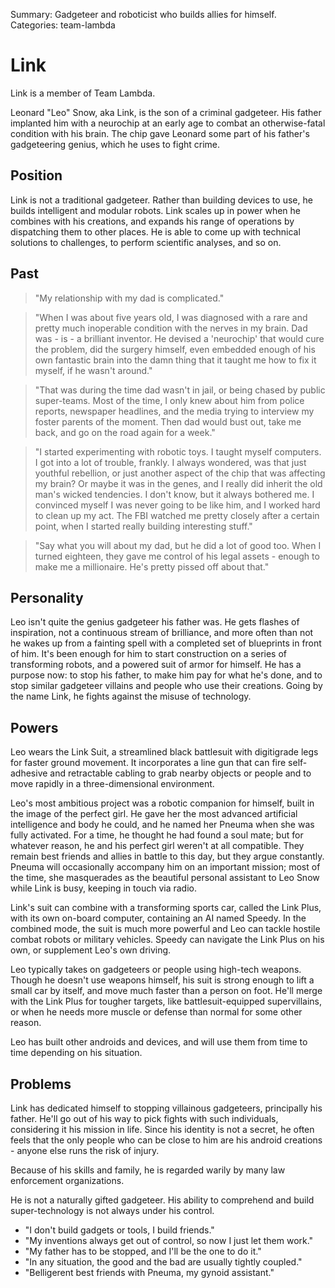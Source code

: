 Summary: Gadgeteer and roboticist who builds allies for himself.
Categories: team-lambda

# Link

Link is a member of Team Lambda.

Leonard "Leo" Snow, aka Link, is the son of a criminal gadgeteer. His father implanted him with a neurochip at an early age to combat an otherwise-fatal condition with his brain. The chip gave Leonard some part of his father's gadgeteering genius, which he uses to fight crime.

Position
--------

Link is not a traditional gadgeteer. Rather than building devices to use, he builds intelligent and modular robots. Link scales up in power when he combines with his creations, and expands his range of operations by dispatching them to other places. He is able to come up with technical solutions to challenges, to perform scientific analyses, and so on.

Past
----

> "My relationship with my dad is complicated."

> "When I was about five years old, I was diagnosed with a rare and pretty much inoperable condition with the nerves in my brain. Dad was - is - a brilliant inventor. He devised a 'neurochip' that would cure the problem, did the surgery himself, even embedded enough of his own fantastic brain into the damn thing that it taught me how to fix it myself, if he wasn't around."

> "That was during the time dad wasn't in jail, or being chased by public super-teams. Most of the time, I only knew about him from police reports, newspaper headlines, and the media trying to interview my foster parents of the moment. Then dad would bust out, take me back, and go on the road again for a week."

> "I started experimenting with robotic toys. I taught myself computers. I got into a lot of trouble, frankly. I always wondered, was that just youthful rebellion, or just another aspect of the chip that was affecting my brain? Or maybe it was in the genes, and I really did inherit the old man's wicked tendencies. I don't know, but it always bothered me. I convinced myself I was never going to be like him, and I worked hard to clean up my act. The FBI watched me pretty closely after a certain point, when I started really building interesting stuff."

> "Say what you will about my dad, but he did a lot of good too. When I turned eighteen, they gave me control of his legal assets - enough to make me a millionaire. He's pretty pissed off about that."

Personality
-----------

Leo isn't quite the genius gadgeteer his father was. He gets flashes of inspiration, not a continuous stream of brilliance, and more often than not he wakes up from a fainting spell with a completed set of blueprints in front of him. It's been enough for him to start construction on a series of transforming robots, and a powered suit of armor for himself. He has a purpose now: to stop his father, to make him pay for what he's done, and to stop similar gadgeteer villains and people who use their creations. Going by the name Link, he fights against the misuse of technology.

Powers
------

Leo wears the Link Suit, a streamlined black battlesuit with digitigrade legs for faster ground movement. It incorporates a line gun that can fire self-adhesive and retractable cabling to grab nearby objects or people and to move rapidly in a three-dimensional environment.

Leo's most ambitious project was a robotic companion for himself, built in the image of the perfect girl. He gave her the most advanced artificial intelligence and body he could, and he named her Pneuma when she was fully activated. For a time, he thought he had found a soul mate; but for whatever reason, he and his perfect girl weren't at all compatible. They remain best friends and allies in battle to this day, but they argue constantly. Pneuma will occasionally accompany him on an important mission; most of the time, she masquerades as the beautiful personal assistant to Leo Snow while Link is busy, keeping in touch via radio.

Link's suit can combine with a transforming sports car, called the Link Plus, with its own on-board computer, containing an AI named Speedy. In the combined mode, the suit is much more powerful and Leo can tackle hostile combat robots or military vehicles. Speedy can navigate the Link Plus on his own, or supplement Leo's own driving.

Leo typically takes on gadgeteers or people using high-tech weapons. Though he doesn't use weapons himself, his suit is strong enough to lift a small car by itself, and move much faster than a person on foot. He'll merge with the Link Plus for tougher targets, like battlesuit-equipped supervillains, or when he needs more muscle or defense than normal for some other reason.

Leo has built other androids and devices, and will use them from time to time depending on his situation.

Problems
--------

Link has dedicated himself to stopping villainous gadgeteers, principally his father. He'll go out of his way to pick fights with such individuals, considering it his mission in life. Since his identity is not a secret, he often feels that the only people who can be close to him are his android creations - anyone else runs the risk of injury.

Because of his skills and family, he is regarded warily by many law enforcement organizations.

He is not a naturally gifted gadgeteer. His ability to comprehend and build super-technology is not always under his control.

* "I don't build gadgets or tools, I build friends."
* "My inventions always get out of control, so now I just let them work."
* "My father has to be stopped, and I'll be the one to do it."
* "In any situation, the good and the bad are usually tightly coupled."
* "Belligerent best friends with Pneuma, my gynoid assistant."
